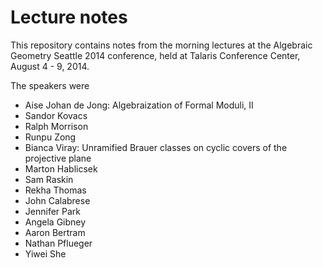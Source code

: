 Lecture notes
========

This repository contains notes from the morning lectures at the Algebraic Geometry Seattle 2014 conference, held at Talaris Conference Center, August 4 - 9, 2014.

The speakers were

- Aise Johan de Jong: Algebraization of Formal Moduli, II
- Sandor Kovacs
- Ralph Morrison
- Runpu Zong
- Bianca Viray: Unramified Brauer classes on cyclic covers of the projective plane
- Marton Hablicsek
- Sam Raskin
- Rekha Thomas
- John Calabrese
- Jennifer Park
- Angela Gibney
- Aaron Bertram
- Nathan Pflueger
- Yiwei She
